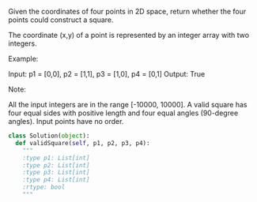 Given the coordinates of four points in 2D space, return whether the four points could construct a square.

The coordinate (x,y) of a point is represented by an integer array with two integers.

Example:

Input: p1 = [0,0], p2 = [1,1], p3 = [1,0], p4 = [0,1]
Output: True



 Note:

All the input integers are in the range [-10000, 10000].
A valid square has four equal sides with positive length and four equal angles (90-degree angles).
Input points have no order.




```python
class Solution(object):
  def validSquare(self, p1, p2, p3, p4):
    """
    :type p1: List[int]
    :type p2: List[int]
    :type p3: List[int]
    :type p4: List[int]
    :rtype: bool
    """
```
